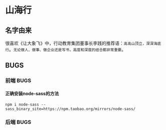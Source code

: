 # 山海行

## 名字由来 

很喜欢《让大象飞》中，行动教育集团董事长李践的推荐语：`高高山顶立，深深海底行`。`无论做人、做事、做企业还是写书，高度和深度的结合都非常重要`。

## BUGS

### 前端 BUGS

#### 正确安装node-sass的方法

`npm i node-sass --sass_binary_site=https://npm.taobao.org/mirrors/node-sass/`

### 后端 BUGS

